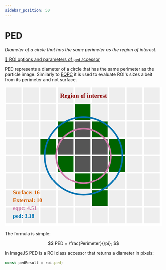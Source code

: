 ```yaml
---
sidebar_position: 50
---
```


# PED

_Diameter of a circle that has the same perimeter as the region of interest._

[🔎 ROI options and parameters of `ped` accessor](https://api.image-js.org/classes/index.Roi.html#ped)

PED represents a diameter of a circle that has the same perimeter as the particle image.
Similarly to [EQPC](./eqpc.md 'internal link on eqpc') it is used to evaluate ROI's sizes albeit from its perimeter and not surface.

![ROI image](./images/roi.svg)

The formula is simple:

$$
PED = \frac{Perimeter}{\pi};
$$

In ImageJS PED is a ROI class accessor that returns a diameter in pixels:

```ts
const pedResult = roi.ped;
```
